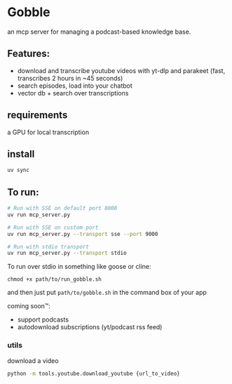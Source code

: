# Gobble

an mcp server for managing a podcast-based knowledge base.

## Features:

- download and transcribe youtube videos with yt-dlp and parakeet (fast, transcribes 2 hours in ~45 seconds)
- search episodes, load into your chatbot
- vector db + search over transcriptions

## requirements

a GPU for local transcription

## install

```bash
uv sync
```

## To run:

```bash
# Run with SSE on default port 8000
uv run mcp_server.py

# Run with SSE on custom port
uv run mcp_server.py --transport sse --port 9000

# Run with stdio transport
uv run mcp_server.py --transport stdio
```

To run over stdio in something like goose or cline:

`chmod +x path/to/run_gobble.sh`

and then just put `path/to/gobble.sh` in the command box of your app

coming soon™:

- support podcasts
- autodownload subscriptions (yt/podcast rss feed)

### utils

download a video

```bash
python -m tools.youtube.download_youtube {url_to_video}
```
